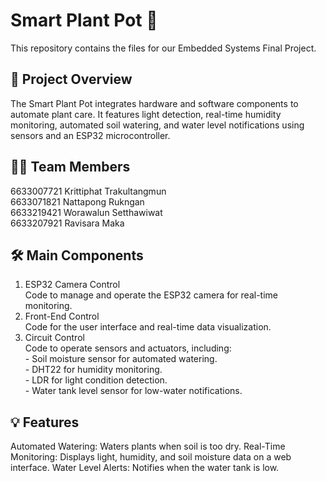 # **Smart Plant Pot 🌱**

This repository contains the files for our Embedded Systems Final Project.

## **📌 Project Overview**  
The Smart Plant Pot integrates hardware and software components to automate plant care. It features light detection, real-time humidity monitoring, automated soil watering, and water level notifications using sensors and an ESP32 microcontroller.

## **🧑‍💻 Team Members**  
6633007721 Krittiphat Trakultangmun  
6633071821 Nattapong Rukngan  
6633219421 Worawalun Setthawiwat  
6633207921 Ravisara Maka  

## **🛠️ Main Components**  
1. ESP32 Camera Control  
        Code to manage and operate the ESP32 camera for real-time monitoring.  
2. Front-End Control  
        Code for the user interface and real-time data visualization.  
3. Circuit Control  
        Code to operate sensors and actuators, including:  
        - Soil moisture sensor for automated watering.  
        - DHT22 for humidity monitoring.  
        - LDR for light condition detection.  
        - Water tank level sensor for low-water notifications.  

## **💡 Features**  
Automated Watering: Waters plants when soil is too dry. Real-Time Monitoring: Displays light, humidity, and soil moisture data on a web interface.  Water Level Alerts: Notifies when the water tank is low.

